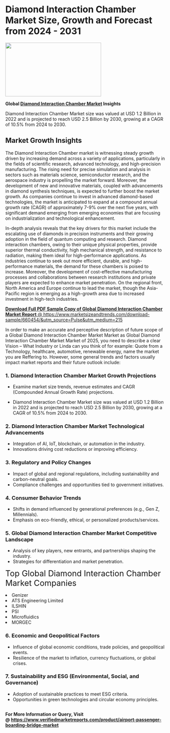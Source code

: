 <H1>Diamond Interaction Chamber Market Size, Growth and Forecast from 2024 - 2031</H1><img class="aligncenter size-medium wp-image-584254" src="https://thirdeyenews.in/wp-content/uploads/2024/09/Global-Market-Research-300x168.jpeg" alt="" width="300" height="168" /><p><strong>Global&nbsp;<a href="https://www.marketsizeandtrends.com/download-sample/660454/&amp;utm_source=Pulse&amp;utm_medium=215">Diamond Interaction Chamber Market</a> Insights</strong></p><p>Diamond Interaction Chamber Market size was valued at USD 1.2 Billion in 2022 and is projected to reach USD 2.5 Billion by 2030, growing at a CAGR of 10.5% from 2024 to 2030.</p><p><h2>Market Growth Insights</h2> <p>The Diamond Interaction Chamber market is witnessing steady growth driven by increasing demand across a variety of applications, particularly in the fields of scientific research, advanced technology, and high-precision manufacturing. The rising need for precise simulation and analysis in sectors such as materials science, semiconductor research, and the aerospace industry is propelling the market forward. Moreover, the development of new and innovative materials, coupled with advancements in diamond synthesis techniques, is expected to further boost the market growth. As companies continue to invest in advanced diamond-based technologies, the market is anticipated to expand at a compound annual growth rate (CAGR) of approximately 7-9% over the next five years, with significant demand emerging from emerging economies that are focusing on industrialization and technological enhancement. <br> <a href="sample_download_link"></a></p> <p>In-depth analysis reveals that the key drivers for this market include the escalating use of diamonds in precision instruments and their growing adoption in the field of quantum computing and research. Diamond interaction chambers, owing to their unique physical properties, provide superior thermal conductivity, high mechanical strength, and resistance to radiation, making them ideal for high-performance applications. As industries continue to seek out more efficient, durable, and high-performance materials, the demand for these chambers is poised to increase. Moreover, the development of cost-effective manufacturing processes and collaborations between research institutions and private players are expected to enhance market penetration. On the regional front, North America and Europe continue to lead the market, though the Asia-Pacific region is emerging as a high-growth area due to increased investment in high-tech industries. <br> <a href="get_more_link"></p><p><span class=""><strong>Download Full PDF Sample Copy of Global Diamond Interaction Chamber Market Report</strong> @ <a href="https://www.marketsizeandtrends.com/download-sample/660454/&amp;utm_source=Pulse&amp;utm_medium=215" target="_blank">https://www.marketsizeandtrends.com/download-sample/660454/&amp;utm_source=Pulse&amp;utm_medium=215</a></span></p><p>In order to make an accurate and perceptive description of future scope of a Global&nbsp;Diamond Interaction Chamber Market Market as Global&nbsp;Diamond Interaction Chamber Market Market of 2025, you need to describe a clear Vision &ndash; What Industry or Linda can you think of for example: Quote from a Technology, healthcare, automotive, renewable energy, name the market you are Reffering to. However, some general trends and factors usually impact market reports and their future outlook include:</p><h3>1.&nbsp;<strong>Diamond Interaction Chamber Market Growth Projections</strong></h3><ul><li>Examine market size trends, revenue estimates and CAGR (Compounded Annual Growth Rate) projections.</li><li><p>Diamond Interaction Chamber Market size was valued at USD 1.2 Billion in 2022 and is projected to reach USD 2.5 Billion by 2030, growing at a CAGR of 10.5% from 2024 to 2030.</p></li></ul><h3>2.&nbsp;<strong>Diamond Interaction Chamber Market Technological Advancements</strong></h3><ul><li>Integration of AI, IoT, blockchain, or automation in the industry.</li><li>Innovations driving cost reductions or improving efficiency.</li></ul><h3>3.&nbsp;<strong>Regulatory and Policy Changes</strong></h3><ul><li>Impact of global and regional regulations, including sustainability and carbon-neutral goals.</li><li>Compliance challenges and opportunities tied to government initiatives.</li></ul><h3>4.&nbsp;<strong>Consumer Behavior Trends</strong></h3><ul><li>Shifts in demand influenced by generational preferences (e.g., Gen Z, Millennials).</li><li>Emphasis on eco-friendly, ethical, or personalized products/services.</li></ul><h3>5.&nbsp;<strong>Global Diamond Interaction Chamber Market Competitive Landscape</strong></h3><ul><li>Analysis of key players, new entrants, and partnerships shaping the industry.</li><li>Strategies for differentiation and market penetration.</li></ul><p data-pm-slice="1 1 []"><span style="color: inherit; font-family: inherit; font-size: 25px;">Top Global Diamond Interaction Chamber Market Companies</span></p><div class="" data-test-id=""><p><li>Genizer</li><li> ATS Engineering Limited</li><li> ILSHIN</li><li> PSI</li><li> Microfluidics</li><li> MORGEC</li></p></div><h3>6.&nbsp;<strong>Economic and Geopolitical Factors</strong></h3><ul><li>Influence of global economic conditions, trade policies, and geopolitical events.</li><li>Resilience of the market to inflation, currency fluctuations, or global crises.</li></ul><h3>7.&nbsp;<strong>Sustainability and ESG (Environmental, Social, and Governance)</strong></h3><ul><li>Adoption of sustainable practices to meet ESG criteria.</li><li>Opportunities in green technologies and circular economy principles.</li></ul><h2><strong style="font-size: 14px;">For More Information or Query, Visit @&nbsp;</strong><a style="background-color: #ffffff; font-size: 14px;" href="https://www.marketsizeandtrends.com/report/diamond-interaction-chamber-market/" target="_blank">https://www.verifiedmarketreports.com/product/airport-passenger-boarding-bridge-market</a></h2>
